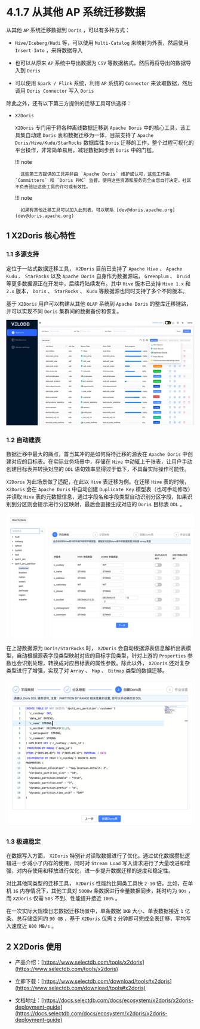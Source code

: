 # 4.1.7 从其他 AP 系统迁移数据

从其他 `AP` 系统迁移数据到 `Doris` ，可以有多种方式：

* `Hive/Iceberg/Hudi` 等，可以使用 `Multi-Catalog` 来映射为外表，然后使用 `Insert Into` ，来将数据导入

* 也可以从原来 `AP` 系统中导出数据为 `CSV` 等数据格式，然后再将导出的数据导入到 `Doris`

* 可以使用 `Spark / Flink` 系统，利用 `AP` 系统的 `Connector` 来读取数据，然后调用 `Doris Connector` 写入 `Doris`

除此之外，还有以下第三方提供的迁移工具可供选择：

* `X2Doris`

    `X2Doris` 专门用于将各种离线数据迁移到 `Apache Doris` 中的核心工具，该工具集自动建 `Doris` 表和数据迁移为一体，目前支持了 `Apache Doris/Hive/Kudu/StarRocks` 数据库往 `Doris` 迁移的工作，整个过程可视化的平台操作，非常简单易用，减轻数据同步到 `Doris` 中的门槛。

    !!! note

        这些第三方提供的工具并非由 `Apache Doris` 维护或认可，这些工作由 `Committers` 和 `Doris PMC` 监督。使用这些资源和服务完全由您自行决定，社区不负责验证这些工具的许可或有效性。

    !!! note

        如果有其他迁移工具可以加入此列表，可以联系 [dev@doris.apache.org](dev@doris.apache.org)

## 1 X2Doris 核心特性

### 1.1 多源支持

定位于一站式数据迁移工具， `X2Doris` 目前已支持了 `Apache Hive` 、 `Apache Kudu` 、 `StarRocks` 以及 `Apache Doris` 自身作为数据源端， `Greenplum` 、 `Druid` 等更多数据源正在开发中，后续将陆续发布。其中 `Hive` 版本已支持 `Hive 1.x` 和 `2.x` 版本， `Doris` 、 `StarRocks` 、 `Kudu` 等数据源也同时支持了多个不同版本。

基于 `X2Doris` 用户可以构建从其他 `OLAP` 系统到 `Apache Doris` 的整库迁移链路，并可以实现不同 `Doris` 集群间的数据备份和恢复。

![](../../../../../assets/images/Doris/x2doris-22675e76bb657219b9ba926061ec38e5.jpg)

### 1.2 自动建表

数据迁移中最大的痛点，首当其冲的是如何将待迁移的源表在 `Apache Doris` 中创建对应的目标表。在实际业务场景中，存储在 `Hive` 中动辄上千张表，让用户手动创建目标表并转换对应的 `DDL` 语句效率显得过于低下，不具备实际操作可能性。

`X2Doris` 为此场景做了适配，在此以 `Hive` 表迁移为例。在迁移 `Hive` 表的时候， `X2Doris` 会在 `Apache Doris` 中自动创建 `Duplicate Key` 模型表（也可手动修改）并读取 `Hive` 表的元数据信息，通过字段名和字段类型自动识别分区字段，如果识别到分区则会提示进行分区映射，最后会直接生成对应的 `Doris` 目标表 `DDL` 。

![](../../../../../assets/images/Doris/x2doris-create-table-0effa9d1c7eaa8ec79ff338fe60c4f57.png)

在上游数据源为 `Doris/StarRocks` 时， `X2Doris` 会自动根据源表信息解析出表模型，自动根据源表字段类型映射对应的目标字段类型，针对上游的 `Properties` 参数也会识别处理，转换成对应目标表的属性参数。除此以外， `X2Doris` 还对复杂类型进行了增强，实现了对 `Array` 、 `Map` 、 `Bitmap` 类型的数据迁移。

![](../../../../../assets/images/Doris/x2doris-create-table-2-46d2e1536beadbc3aa23592a2fb7bd1c.png)

### 1.3 极速稳定

在数据写入方面， `X2Doris` 特别针对读取数据进行了优化。通过优化数据攒批逻辑进一步减小了内存的使用，同时对 `Stream Load` 写入请求进行了大量改进和增强，对内存使用和释放进行优化，进一步提升数据迁移的速度和稳定性。

对比其他同类型的迁移工具， `X2Doris` 性能约比同类工具快 `2-10` 倍。比如，在单机 `1G` 内存情况下，其他工具对 `5000w` 条数据进行全量数据同步，耗时约为 `90s` ，而 `X2Doris` 仅需 `50s` 不到、性能提升接近 `100%` 。

在一次实际大规模日志数据迁移场景中，单条数据 `1KB` 大小、单表数据接近 `1` 亿条、总存储空间约 `90 GB` ，基于 `X2Doris` 仅需 `2` 分钟即可完成全表迁移，平均写入速度近 `800 MB/s` 。

## 2 X2Doris 使用

* 产品介绍：[https://www.selectdb.com/tools/x2doris](https://www.selectdb.com/tools/x2doris)

* 立即下载：[https://www.selectdb.com/download/tools#x2doris](https://www.selectdb.com/download/tools#x2doris)

* 文档地址：[https://docs.selectdb.com/docs/ecosystem/x2doris/x2doris-deployment-guide](https://docs.selectdb.com/docs/ecosystem/x2doris/x2doris-deployment-guide)
